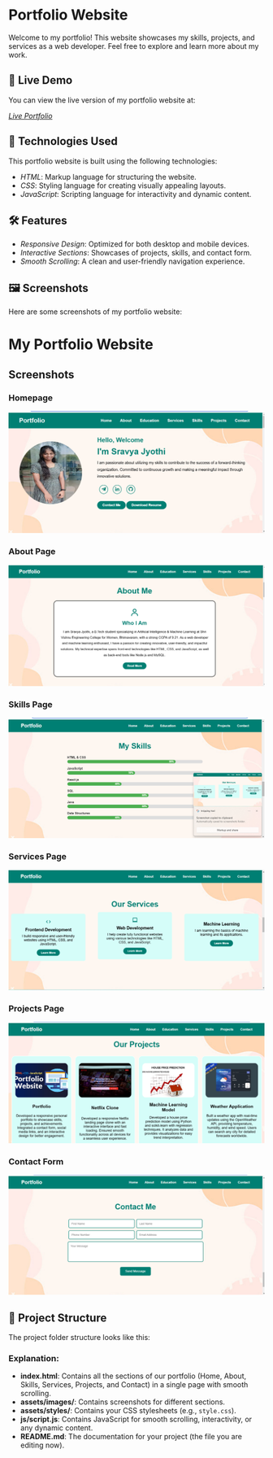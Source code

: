 # Portfolio Website

Welcome to my portfolio! This website showcases my skills, projects, and services as a web developer. Feel free to explore and learn more about my work.

## 📍 Live Demo

You can view the live version of my portfolio website at:

[*Live Portfolio*](https://sravs6454.github.io/Portfolio/)

## 🔧 Technologies Used

This portfolio website is built using the following technologies:

- *HTML*: Markup language for structuring the website.
- *CSS*: Styling language for creating visually appealing layouts.
- *JavaScript*: Scripting language for interactivity and dynamic content.

## 🛠️ Features

- *Responsive Design*: Optimized for both desktop and mobile devices.
- *Interactive Sections*: Showcases of projects, skills, and contact form.
- *Smooth Scrolling*: A clean and user-friendly navigation experience.

## 🖼️ Screenshots

Here are some screenshots of my portfolio website:

# My Portfolio Website

## Screenshots

### Homepage
![Homepage Screenshot](https://github.com/sravs6454/portfolio/blob/main//Screenshots/home.png?raw=true)

### About Page
![About Page Screenshot](https://github.com/sravs6454/portfolio/blob/main//Screenshots/about.png?raw=true)

### Skills Page
![Skills Page Screenshot](https://github.com/sravs6454/portfolio/blob/main//Screenshots/skills.png?raw=true)

### Services Page
![Services Page Screenshot](https://github.com/sravs6454/portfolio/blob/main//Screenshots/services.png?raw=true)

### Projects Page
![Projects Page Screenshot](https://github.com/sravs6454/portfolio/blob/main//Screenshots/projects.png?raw=true)

### Contact Form
![Contact Form Screenshot](https://github.com/sravs6454/portfolio/blob/main//contactform.png?raw=true)


## 📂 Project Structure

The project folder structure looks like this:

### Explanation:
- **index.html**: Contains all the sections of our portfolio (Home, About, Skills, Services, Projects, and Contact) in a single page with smooth scrolling.
- **assets/images/**: Contains screenshots for different sections.
- **assets/styles/**: Contains your CSS stylesheets (e.g., `style.css`).
- **js/script.js**: Contains JavaScript for smooth scrolling, interactivity, or any dynamic content.
- **README.md**: The documentation for your project (the file you are editing now).

